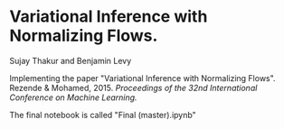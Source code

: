 # Variational Inference with Normalizing Flows.

Sujay Thakur and Benjamin Levy

Implementing the paper "Variational Inference with Normalizing Flows". Rezende &amp; Mohamed, 2015. *Proceedings of the 32nd International Conference on Machine Learning.*

The final notebook is called "Final (master).ipynb"
